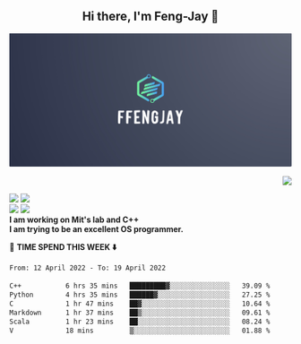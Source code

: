 <h2 align="center"> Hi there, I'm Feng-Jay 👋 </h2>  

![](https://github.com/Feng-Jay/DataStruct/blob/master/Image/1.png)  

<img align="right" src="https://github-readme-stats.vercel.app/api?username=Feng-Jay&show_icons=true&icon_color=CE1D2D&text_color=718096&bg_color=ffffff&hide_title=true" />


&emsp;

![](https://visitor-badge.glitch.me/badge?page_id=Feng-Jay.readme)
![](https://img.shields.io/badge/Concentrate-Cpp-blue)  
![](https://img.shields.io/badge/Rust-primer-orange)
![](https://img.shields.io/badge/Target-OS-9cf)  
**I am working on Mit's lab and C++**  
**I am trying to be an excellent OS programmer.**  


📘 **TIME SPEND THIS WEEK ⬇️**
<!--START_SECTION:waka-->

```text
From: 12 April 2022 - To: 19 April 2022

C++           6 hrs 35 mins   █████████▓░░░░░░░░░░░░░░░   39.09 %
Python        4 hrs 35 mins   ██████▓░░░░░░░░░░░░░░░░░░   27.25 %
C             1 hr 47 mins    ██▓░░░░░░░░░░░░░░░░░░░░░░   10.64 %
Markdown      1 hr 37 mins    ██▒░░░░░░░░░░░░░░░░░░░░░░   09.61 %
Scala         1 hr 23 mins    ██░░░░░░░░░░░░░░░░░░░░░░░   08.24 %
V             18 mins         ▒░░░░░░░░░░░░░░░░░░░░░░░░   01.88 %
```

<!--END_SECTION:waka-->
